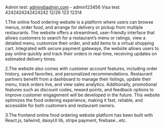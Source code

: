 Admin test: admin@admin.com - admin123456
Visa test: 4242424242424242 12/26 123 12314

1.The online food ordering website is a platform where users can browse menus, order food, and arrange for delivery or pickup from multiple restaurants. The website offers a streamlined, user-friendly interface that allows customers to search for a restaurant’s menu or ratings, view a detailed menu, customize their order, and add items to a virtual shopping cart. Integrated with secure payment gateways, the website allows users to pay online quickly and track their orders in real-time, receiving updates on estimated delivery times.

2.The website also comes with customer account features, including order history, saved favorites, and personalized recommendations. Restaurant partners benefit from a dashboard to manage their listings, update their menu, track orders live, and view sales analytics. Additionally, promotional features such as discount codes, reward points, and feedback options to improve customer engagement will be developed in the future. This website optimizes the food ordering experience, making it fast, reliable, and accessible for both customers and restaurant owners.

3.The frontend online food ordering website platform has been built with React.js, tailwind, daisyUI lib, stripe payment, firebase...etc.
